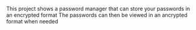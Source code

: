 This project shows a password manager that can store your passwords in an encrypted format
The passwords can then be viewed in an ancrypted format when needed